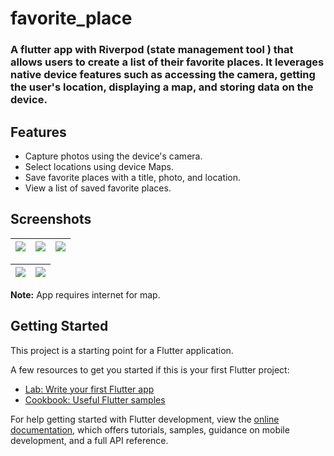 # favorite_place

### A flutter app with **Riverpod (state management tool )** that allows users to create a list of their favorite places. It leverages native device features such as accessing the camera, getting the user's location, displaying a map, and storing data on the device.





## Features

- Capture photos using the device's camera. 
- Select locations using device Maps.
- Save favorite places with a title, photo, and location.
- View a list of saved favorite places.



## Screenshots

|<img  src="https://github.com/imon001/favorite_places/assets/41481933/286acae9-1a19-495c-969c-a568f7ededba"/>|<img src="https://github.com/imon001/favorite_places/assets/41481933/16cad298-285a-4d21-bbf3-1179ec2d60cc"/>|<img src="https://github.com/imon001/favorite_places/assets/41481933/df71adf2-adc1-4b64-a2ce-ca8db3eeaab2"/>|
| ------------- | ------------- |------------- |

<img src="https://github.com/imon001/favorite_places/assets/41481933/43be2390-6cb4-4ffc-ab05-5898c99e992f"/>|<img src="https://github.com/imon001/favorite_places/assets/41481933/27747678-8bf9-4160-b7a9-a4738ffd8495)"/>|
| ------------- |------------- |






**Note:** App requires internet for map.
## Getting Started

This project is a starting point for a Flutter application.

A few resources to get you started if this is your first Flutter project:

- [Lab: Write your first Flutter app](https://docs.flutter.dev/get-started/codelab)
- [Cookbook: Useful Flutter samples](https://docs.flutter.dev/cookbook)

For help getting started with Flutter development, view the
[online documentation](https://docs.flutter.dev/), which offers tutorials,
samples, guidance on mobile development, and a full API reference.
